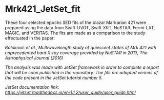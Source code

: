 # Mrk421_JetSet_fit

These four selected epochs SED fits of the blazar Markarian 421 were prepared using the data from Swift-UVOT, Swift-XRT, NuSTAR, Fermi-LAT, MAGIC, and VERITAS. The fits are made as a comparison to the study effectuated in the paper: 

<i> Baloković et al., Multiwavelength study of quiescent states of Mrk 421 with unprecedented hard X-ray coverage provided by NuSTAR in 2013,
The Astrophysical Journal (2016) <i>

 
The analysis was made with JetSet framework in order to complete a report that will be soon published in the repository. The fits are adapted verions of the code present in the JetSet tutorial number 5. 
 
JetSet documentation link: https://jetset.readthedocs.io/en/1.1.2/user_guide/user_guide.html
